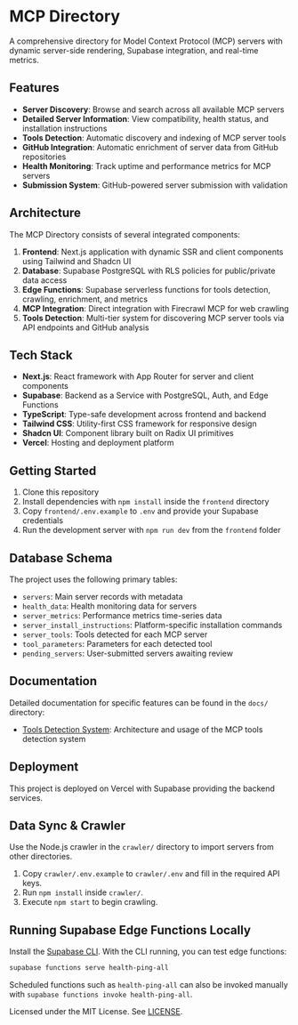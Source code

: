 # MCP Directory

A comprehensive directory for Model Context Protocol (MCP) servers with dynamic server-side rendering, Supabase integration, and real-time metrics.

## Features

- **Server Discovery**: Browse and search across all available MCP servers
- **Detailed Server Information**: View compatibility, health status, and installation instructions
- **Tools Detection**: Automatic discovery and indexing of MCP server tools
- **GitHub Integration**: Automatic enrichment of server data from GitHub repositories
- **Health Monitoring**: Track uptime and performance metrics for MCP servers
- **Submission System**: GitHub-powered server submission with validation

## Architecture

The MCP Directory consists of several integrated components:

1. **Frontend**: Next.js application with dynamic SSR and client components using Tailwind and Shadcn UI
2. **Database**: Supabase PostgreSQL with RLS policies for public/private data access
3. **Edge Functions**: Supabase serverless functions for tools detection, crawling, enrichment, and metrics
4. **MCP Integration**: Direct integration with Firecrawl MCP for web crawling
5. **Tools Detection**: Multi-tier system for discovering MCP server tools via API endpoints and GitHub analysis

## Tech Stack

- **Next.js**: React framework with App Router for server and client components
- **Supabase**: Backend as a Service with PostgreSQL, Auth, and Edge Functions
- **TypeScript**: Type-safe development across frontend and backend
- **Tailwind CSS**: Utility-first CSS framework for responsive design
- **Shadcn UI**: Component library built on Radix UI primitives
- **Vercel**: Hosting and deployment platform

## Getting Started

1. Clone this repository
2. Install dependencies with `npm install` inside the `frontend` directory
3. Copy `frontend/.env.example` to `.env` and provide your Supabase credentials
4. Run the development server with `npm run dev` from the `frontend` folder

## Database Schema

The project uses the following primary tables:
- `servers`: Main server records with metadata
- `health_data`: Health monitoring data for servers
- `server_metrics`: Performance metrics time-series data
- `server_install_instructions`: Platform-specific installation commands
- `server_tools`: Tools detected for each MCP server
- `tool_parameters`: Parameters for each detected tool
- `pending_servers`: User-submitted servers awaiting review

## Documentation

Detailed documentation for specific features can be found in the `docs/` directory:

- [Tools Detection System](./docs/tools-detection.md): Architecture and usage of the MCP tools detection system

## Deployment

This project is deployed on Vercel with Supabase providing the backend services.

## Data Sync & Crawler

Use the Node.js crawler in the `crawler/` directory to import servers from other directories.

1. Copy `crawler/.env.example` to `crawler/.env` and fill in the required API keys.
2. Run `npm install` inside `crawler/`.
3. Execute `npm start` to begin crawling.

## Running Supabase Edge Functions Locally

Install the [Supabase CLI](https://supabase.com/docs/guides/cli). With the CLI running, you can test edge functions:

```bash
supabase functions serve health-ping-all
```

Scheduled functions such as `health-ping-all` can also be invoked manually with `supabase functions invoke health-ping-all`.

Licensed under the MIT License. See [LICENSE](LICENSE).
